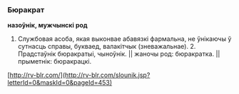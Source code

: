 ### Бюракрат
**назоўнік, мужчынскі род**

1. Службовая асоба, якая выконвае абавязкі фармальна, не ўнікаючы ў сутнасць справы, букваед, валакітчык (зневажальнае). 2. Прадстаўнік бюракратыі, чыноўнік. || жаночы род: бюракратка. || прыметнік: бюракрацкі.

<a rel="author">[http://rv-blr.com/](http://rv-blr.com/slounik.jsp?letterId=0&maskId=0&pageId=453)</a>
